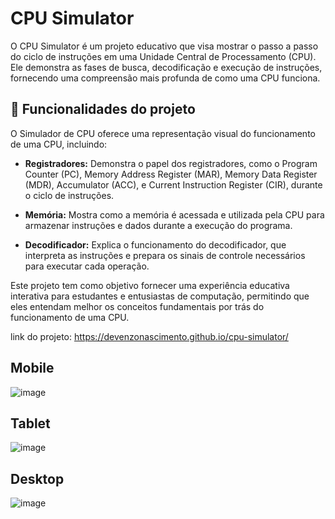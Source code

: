 # CPU Simulator

O CPU Simulator é um projeto educativo que visa mostrar o passo a passo do ciclo de instruções em uma Unidade Central de Processamento (CPU). Ele demonstra as fases de busca, decodificação e execução de instruções, fornecendo uma compreensão mais profunda de como uma CPU funciona.

## 🔨 Funcionalidades do projeto

O Simulador de CPU oferece uma representação visual do funcionamento de uma CPU, incluindo:

- **Registradores:** Demonstra o papel dos registradores, como o Program Counter (PC), Memory Address Register (MAR), Memory Data Register (MDR), Accumulator (ACC), e Current Instruction Register (CIR), durante o ciclo de instruções.
  
- **Memória:** Mostra como a memória é acessada e utilizada pela CPU para armazenar instruções e dados durante a execução do programa.
  
- **Decodificador:** Explica o funcionamento do decodificador, que interpreta as instruções e prepara os sinais de controle necessários para executar cada operação.

Este projeto tem como objetivo fornecer uma experiência educativa interativa para estudantes e entusiastas de computação, permitindo que eles entendam melhor os conceitos fundamentais por trás do funcionamento de uma CPU.


link do projeto: https://devenzonascimento.github.io/cpu-simulator/

## Mobile
![image](https://github.com/devenzonascimento/cpu-simulator/assets/143226080/49f72658-715b-40ae-a016-b04bce39353a)

## Tablet
![image](https://github.com/devenzonascimento/cpu-simulator/assets/143226080/7a465ca5-691b-4ea0-b7d2-ab9401c52de6)

## Desktop
![image](https://github.com/devenzonascimento/cpu-simulator/assets/143226080/be6c2909-c318-454b-8c9f-e121fbde20ff)
